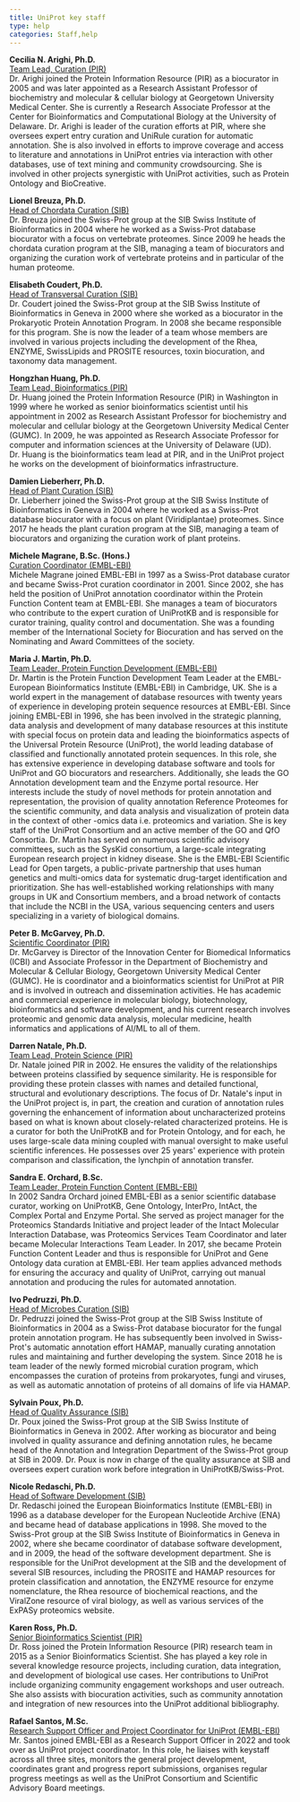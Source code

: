 ```yaml
---
title: UniProt key staff
type: help
categories: Staff,help
---
```


<strong id="arighi">Cecilia N. Arighi, Ph.D.</strong>  
<u>Team Lead, Curation (PIR)</u>  
Dr. Arighi joined the Protein Information Resource (PIR) as a biocurator in 2005 and was later appointed as a Research Assistant Professor of biochemistry and molecular & cellular biology at Georgetown University Medical Center. She is currently a Research Associate Professor at the Center for Bioinformatics and Computational Biology at the University of Delaware. Dr. Arighi is leader of the curation efforts at PIR, where she oversees expert entry curation and UniRule curation for automatic annotation. She is also involved in efforts to improve coverage and access to literature and annotations in UniProt entries via interaction with other databases, use of text mining and community crowdsourcing. She is involved in other projects synergistic with UniProt activities, such as Protein Ontology and BioCreative.

<strong id="breuza">Lionel Breuza, Ph.D.</strong>  
<u>Head of Chordata Curation (SIB)</u>  
Dr. Breuza joined the Swiss-Prot group at the SIB Swiss Institute of Bioinformatics in 2004 where he worked as a Swiss-Prot database biocurator with a focus on vertebrate proteomes. Since 2009 he heads the chordata curation program at the SIB, managing a team of biocurators and organizing the curation work of vertebrate proteins and in particular of the human proteome.

<strong id="coudert">Elisabeth Coudert, Ph.D.</strong>  
<u>Head of Transversal Curation (SIB)</u>  
Dr. Coudert joined the Swiss-Prot group at the SIB Swiss Institute of Bioinformatics in Geneva in 2000 where she worked as a biocurator in the Prokaryotic Protein Annotation Program. In 2008 she became responsible for this program. She is now the leader of a team whose members are involved in various projects including the development of the Rhea, ENZYME, SwissLipids and PROSITE resources, toxin biocuration, and taxonomy data management.

<strong id="huang">Hongzhan Huang, Ph.D.</strong>  
<u>Team Lead, Bioinformatics (PIR)</u>  
Dr. Huang joined the Protein Information Resource (PIR) in Washington in 1999 where he worked as senior bioinformatics scientist until his appointment in 2002 as Research Assistant Professor for biochemistry and molecular and cellular biology at the Georgetown University Medical Center (GUMC). In 2009, he was appointed as Research Associate Professor for computer and information sciences at the University of Delaware (UD). Dr. Huang is the bioinformatics team lead at PIR, and in the UniProt project he works on the development of bioinformatics infrastructure.

<strong id="lieberherr">Damien Lieberherr, Ph.D.</strong>  
<u>Head of Plant Curation (SIB)</u>  
Dr. Lieberherr joined the Swiss-Prot group at the SIB Swiss Institute of Bioinformatics in Geneva in 2004 where he worked as a Swiss-Prot database biocurator with a focus on plant (Viridiplantae) proteomes. Since 2017 he heads the plant curation program at the SIB, managing a team of biocurators and organizing the curation work of plant proteins.

<strong id="magrane">Michele Magrane, B.Sc. (Hons.)</strong>  
<u>Curation Coordinator (EMBL-EBI)</u>  
Michele Magrane joined EMBL-EBI in 1997 as a Swiss-Prot database curator and became Swiss-Prot curation coordinator in 2001. Since 2002, she has held the position of UniProt annotation coordinator within the Protein Function Content team at EMBL-EBI. She manages a team of biocurators who contribute to the expert curation of UniProtKB and is responsible for curator training, quality control and documentation. She was a founding member of the International Society for Biocuration and has served on the Nominating and Award Committees of the society.

<strong id="martin">Maria J. Martin, Ph.D.</strong>  
<u>Team Leader, Protein Function Development (EMBL-EBI)</u>  
Dr. Martin is the Protein Function Development Team Leader at the EMBL-European Bioinformatics Institute (EMBL-EBI) in Cambridge, UK. She is a world expert in the management of database resources with twenty years of experience in developing protein sequence resources at EMBL-EBI. Since joining EMBL-EBI in 1996, she has been involved in the strategic planning, data analysis and development of many database resources at this institute with special focus on protein data and leading the bioinformatics aspects of the Universal Protein Resource (UniProt), the world leading database of classified and functionally annotated protein sequences. In this role, she has extensive experience in developing database software and tools for UniProt and GO biocurators and researchers. Additionally, she leads the GO Annotation development team and the Enzyme portal resource. Her interests include the study of novel methods for protein annotation and representation, the provision of quality annotation Reference Proteomes for the scientific community, and data analysis and visualization of protein data in the context of other -omics data i.e. proteomics and variation. She is key staff of the UniProt Consortium and an active member of the GO and QfO Consortia. Dr. Martin has served on numerous scientific advisory committees, such as the SysKid consortium, a large-scale integrating European research project in kidney disease. She is the EMBL-EBI Scientific Lead for Open targets, a public-private partnership that uses human genetics and multi-omics data for systematic drug-target identification and prioritization. She has well-established working relationships with many groups in UK and Consortium members, and a broad network of contacts that include the NCBI in the USA, various sequencing centers and users specializing in a variety of biological domains.

<strong id="mcgarvey">Peter B. McGarvey, Ph.D.</strong>  
<u>Scientific Coordinator (PIR)</u>  
Dr. McGarvey is Director of the Innovation Center for Biomedical Informatics (ICBI) and Associate Professor in the Department of Biochemistry and Molecular & Cellular Biology, Georgetown University Medical Center (GUMC). He is coordinator and a bioinformatics scientist for UniProt at PIR and is involved in outreach and dissemination activities. He has academic and commercial experience in molecular biology, biotechnology, bioinformatics and software development, and his current research involves proteomic and genomic data analysis, molecular medicine, health informatics and applications of AI/ML to all of them.

<strong id="natale">Darren Natale, Ph.D.</strong>  
<u>Team Lead, Protein Science (PIR)</u>  
Dr. Natale joined PIR in 2002. He ensures the validity of the relationships between proteins classified by sequence similarity. He is responsible for providing these protein classes with names and detailed functional, structural and evolutionary descriptions. The focus of Dr. Natale's input in the UniProt project is, in part, the creation and curation of annotation rules governing the enhancement of information about uncharacterized proteins based on what is known about closely-related characterized proteins. He is a curator for both the UniProtKB and for Protein Ontology, and for each, he uses large-scale data mining coupled with manual oversight to make useful scientific inferences. He possesses over 25 years' experience with protein comparison and classification, the lynchpin of annotation transfer.

<strong id="orchard">Sandra E. Orchard, B.Sc.</strong>  
<u>Team Leader, Protein Function Content (EMBL-EBI)</u>  
In 2002 Sandra Orchard joined EMBL-EBI as a senior scientific database curator, working on UniProtKB, Gene Ontology, InterPro, IntAct, the Complex Portal and Enzyme Portal. She served as project manager for the Proteomics Standards Initiative and project leader of the Intact Molecular Interaction Database, was Proteomics Services Team Coordinator and later became Molecular Interactions Team Leader. In 2017, she became Protein Function Content Leader and thus is responsible for UniProt and Gene Ontology data curation at EMBL-EBI. Her team applies advanced methods for ensuring the accuracy and quality of UniProt, carrying out manual annotation and producing the rules for automated annotation.

<strong id="pedruzzi">Ivo Pedruzzi, Ph.D.</strong>  
<u>Head of Microbes Curation (SIB)</u>  
Dr. Pedruzzi joined the Swiss-Prot group at the SIB Swiss Institute of Bioinformatics in 2004 as a Swiss-Prot database biocurator for the fungal protein annotation program. He has subsequently been involved in Swiss-Prot's automatic annotation effort HAMAP, manually curating annotation rules and maintaining and further developing the system. Since 2018 he is team leader of the newly formed microbial curation program, which encompasses the curation of proteins from prokaryotes, fungi and viruses, as well as automatic annotation of proteins of all domains of life via HAMAP.

<strong id="poux">Sylvain Poux, Ph.D.</strong>  
<u>Head of Quality Assurance (SIB)</u>  
Dr. Poux joined the Swiss-Prot group at the SIB Swiss Institute of Bioinformatics in Geneva in 2002. After working as biocurator and being involved in quality assurance and defining annotation rules, he became head of the Annotation and Integration Department of the Swiss-Prot group at SIB in 2009. Dr. Poux is now in charge of the quality assurance at SIB and oversees expert curation work before integration in UniProtKB/Swiss-Prot.

<strong id="redaschi">Nicole Redaschi, Ph.D.</strong>  
<u>Head of Software Development (SIB)</u>  
Dr. Redaschi joined the European Bioinformatics Institute (EMBL-EBI) in 1996 as a database developer for the European Nucleotide Archive (ENA) and became head of database applications in 1998. She moved to the Swiss-Prot group at the SIB Swiss Institute of Bioinformatics in Geneva in 2002, where she became coordinator of database software development, and in 2009, the head of the software development department. She is responsible for the UniProt development at the SIB and the development of several SIB resources, including the PROSITE and HAMAP resources for protein classification and annotation, the ENZYME resource for enzyme nomenclature, the Rhea resource of biochemical reactions, and the ViralZone resource of viral biology, as well as various services of the ExPASy proteomics website.

<strong id="ross">Karen Ross, Ph.D.</strong>  
<u>Senior Bioinformatics Scientist (PIR)</u>  
Dr. Ross joined the Protein Information Resource (PIR) research team in 2015 as a Senior Bioinformatics Scientist. She has played a key role in several knowledge resource projects, including curation, data integration, and development of biological use cases. Her contributions to UniProt include organizing community engagement workshops and user outreach. She also assists with biocuration activities, such as community annotation and integration of new resources into the UniProt additional bibliography.

<strong id="santos">Rafael Santos, M.Sc.</strong>  
<u>Research Support Officer and Project Coordinator for UniProt (EMBL-EBI)</u>  
Mr. Santos joined EMBL-EBI as a Research Support Officer in 2022 and took over as UniProt project coordinator. In this role, he liaises with keystaff across all three sites, monitors the general project development, coordinates grant and progress report submissions, organises regular progress meetings as well as the UniProt Consortium and Scientific Advisory Board meetings.
